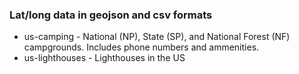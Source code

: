 ### Lat/long data in geojson and csv formats

- us-camping - National (NP), State (SP), and National Forest (NF) campgrounds. Includes phone numbers and ammenities. 
- us-lighthouses - Lighthouses in the US
